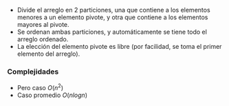 - Divide el arreglo en 2 particiones, una que contiene a los elementos menores a un elemento pivote, y otra que contiene a los elementos mayores al pivote.
- Se ordenan ambas particiones, y automáticamente se tiene todo el arreglo ordenado.
- La elección del elemento pivote es libre (por facilidad, se toma el primer elemento del arreglo).

### Complejidades
- Pero caso $O(n^2)$
- Caso promedio $O(n log n)$